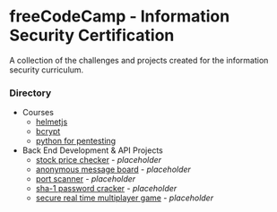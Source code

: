 # freeCodeCamp - Information Security Certification

A collection of the challenges and projects created for the information security curriculum.

### Directory
- Courses
  - [helmetjs](boilerplate-helmet)
  - [bcrypt](boilerplate-bcrypt)
  - [python for pentesting](python-for-pentesting)
- Back End Development & API Projects
  - [stock price checker]() - *placeholder*
  - [anonymous message board]() - *placeholder*
  - [port scanner]() - *placeholder*
  - [sha-1 password cracker]() - *placeholder*
  - [secure real time multiplayer game]() - *placeholder*

